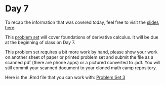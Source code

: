 # Day 7

To recap the information that was covered today, feel free to visit the [slides here](/slides/day7-am.pdf). 

This [problem set](/problem-sets/pset3.pdf) will cover foundations of derivative calculus. It will be due at the beginning of class on Day 7. 

This problem set requires a bit more work by hand, please show your work on another sheet of paper or printed problem set and submit the file as a scanned pdf (there are phone apps) or a pictured converted to .pdf. You will still commit your scanned document to your cloned math camp repository. 

Here is the .Rmd file that you can work with: 
[Problem Set 3](/problem-sets/pset3.Rmd)
